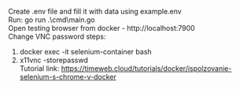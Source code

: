 Create .env file and fill it with data using example.env\
Run: go run .\cmd\main.go\
Open testing browser from docker - http://localhost:7900  \
Change VNC password steps:
  1) docker exec -it selenium-container bash
  2) x11vnc -storepasswd\
Tutorial link: https://timeweb.cloud/tutorials/docker/ispolzovanie-selenium-s-chrome-v-docker 
